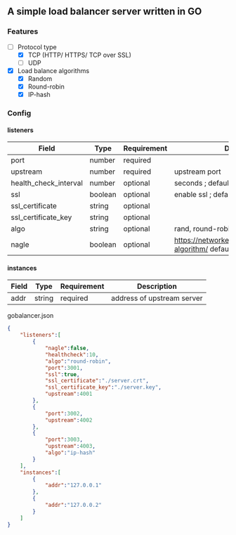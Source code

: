 ##  A simple load balancer server written in GO 

### Features
- [ ] Protocol type
  - [x] TCP (HTTP/ HTTPS/ TCP over SSL)
  - [ ] UDP
- [x] Load balance algorithms
  - [x] Random 
  - [x] Round-robin
  - [x] IP-hash 

### Config
#### listeners
| Field | Type | Requirement | Description |
| -- | -- | -- | -- |
| port | number | required | |
| upstream | number| required | upstream port |
| health_check_interval | number| optional | seconds ; default : 30 seconds|
| ssl | boolean| optional | enable ssl ; default : false  |
| ssl_certificate | string | optional| |
| ssl_certificate_key | string | optional| |
| algo| string | optional | rand, round-robin, ip-hash ;default : rand |
| nagle | boolean | optional | https://networkencyclopedia.com/nagles-algorithm/ default : false |

#### instances

| Field | Type | Requirement | Description |
| -- | -- | -- | -- |
| addr | string | required | address of upstream server |

gobalancer.json
```json
{
    "listeners":[
        {
            "nagle":false,
            "healthcheck":10,
            "algo":"round-robin",
            "port":3001,
            "ssl":true,
            "ssl_certificate":"./server.crt",
            "ssl_certificate_key":"./server.key",
            "upstream":4001   
        },
        {
            "port":3002,
            "upstream":4002   
        },
        {
            "port":3003,
            "upstream":4003,
            "algo":"ip-hash"
        }
    ],
    "instances":[
        {
            "addr":"127.0.0.1"
        },
        {
            "addr":"127.0.0.2"
        }
    ]
}
```